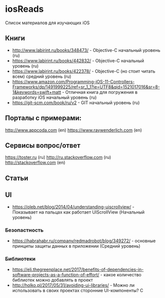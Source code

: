 # iosReads
Список материалов для изучающих iOS

## Книги
* http://www.labirint.ru/books/348473/ - Objective-C начальный уровень (ru)
* https://www.labirint.ru/books/442832/ - Objective-C начальный уровень (ru)
* https://www.labirint.ru/books/422378/ - Objective-C (но стоит читать всем) средний уровень (ru)
* https://www.amazon.com/Programming-iOS-11-Controllers-Frameworks/dp/1491999225/ref=sr_1_1?ie=UTF8&qid=1521017016&sr=8-1&keywords=swift+matt - Отличная книга для погружения в разработку iOS начальный уровень (ru)
* https://git-scm.com/book/ru/v2 - GIT начальный уровень (ru)

## Порталы с примерами:
http://www.appcoda.com (en)
https://www.raywenderlich.com (en)

## Сервисы вопрос/ответ
https://toster.ru (ru)
http://ru.stackoverflow.com (ru)
http://stackoverflow.com (en)

## Статьи

## UI

* https://oleb.net/blog/2014/04/understanding-uiscrollview/ - Показывает на пальцах как работает UIScrollView (Начальный уровень)

### Безопастность

* https://habrahabr.ru/company/redmadrobot/blog/349272/ - основные принципы защиты данных в приложении (Средний уровень)

### Библиотеки
* https://eli.thegreenplace.net/2017/benefits-of-dependencies-in-software-projects-as-a-function-of-effort/ - какое количество библиотек можно добавлять в проект
* http://holko.pl/2017/05/31/avoiding-ui-libraries/ - Можно ли использовать в своих проектах сторонние UI-компоненты? С
